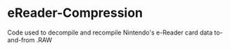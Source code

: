 # eReader-Compression
Code used to decompile and recompile Nintendo's e-Reader card data to-and-from .RAW
